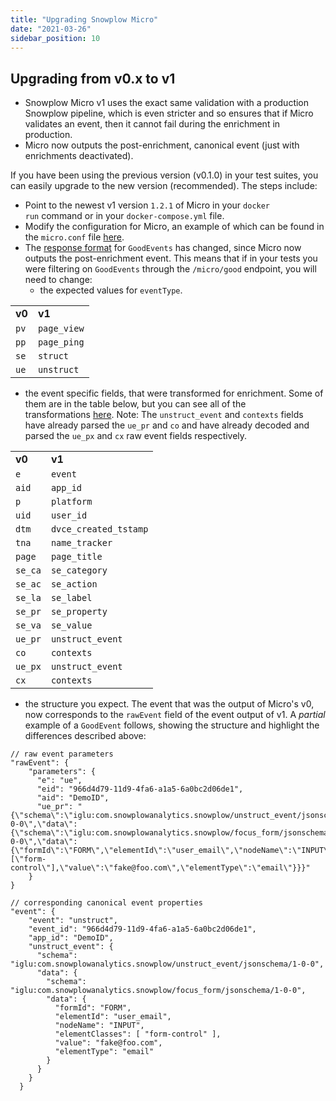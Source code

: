 ```yaml
---
title: "Upgrading Snowplow Micro"
date: "2021-03-26"
sidebar_position: 10
---
```


## Upgrading from v0.x to v1

- Snowplow Micro v1 uses the exact same validation with a production Snowplow pipeline, which is even stricter and so ensures that if Micro validates an event, then it cannot fail during the enrichment in production.
- Micro now outputs the post-enrichment, canonical event (just with enrichments deactivated).

If you have been using the previous version (v0.1.0) in your test suites, you can easily upgrade to the new version (recommended). The steps include:

- Point to the newest v1 version `1.2.1` of Micro in your `docker run` command or in your `docker-compose.yml` file.
- Modify the configuration for Micro, an example of which can be found in the `micro.conf` file [here](https://github.com/snowplow-incubator/snowplow-micro/blob/master/example/micro.conf).
- The [response format](https://github.com/snowplow-incubator/snowplow-micro#response-format-1) for `GoodEvents` has changed, since Micro now outputs the post-enrichment event. This means that if in your tests you were filtering on `GoodEvents` through the `/micro/good` endpoint, you will need to change:
    - the expected values for `eventType`.

<table><tbody><tr><td class="has-text-align-center" data-align="center"><strong>v0</strong></td><td class="has-text-align-center" data-align="center"><strong>v1</strong></td></tr><tr><td class="has-text-align-center" data-align="center"><code>pv</code></td><td class="has-text-align-center" data-align="center"><code>page_view</code></td></tr><tr><td class="has-text-align-center" data-align="center"><code>pp</code></td><td class="has-text-align-center" data-align="center"><code>page_ping</code></td></tr><tr><td class="has-text-align-center" data-align="center"><code>se</code></td><td class="has-text-align-center" data-align="center"><code>struct</code></td></tr><tr><td class="has-text-align-center" data-align="center"><code>ue</code></td><td class="has-text-align-center" data-align="center"><code>unstruct</code></td></tr></tbody></table>

- the event specific fields, that were transformed for enrichment. Some of them are in the table below, but you can see all of the transformations [here](https://github.com/snowplow/enrich/blob/master/modules/common/src/main/scala/com.snowplowanalytics.snowplow.enrich/common/enrichments/Transform.scala). Note: The `unstruct_event` and `contexts` fields have already parsed the `ue_pr` and `co` and have already decoded and parsed the `ue_px` and `cx` raw event fields respectively.

<table><tbody><tr><td class="has-text-align-center" data-align="center"><strong>v0</strong></td><td class="has-text-align-center" data-align="center"><strong>v1</strong></td></tr><tr><td class="has-text-align-center" data-align="center"><code>e</code></td><td class="has-text-align-center" data-align="center"><code>event</code></td></tr><tr><td class="has-text-align-center" data-align="center"><code>aid</code></td><td class="has-text-align-center" data-align="center"><code>app_id</code></td></tr><tr><td class="has-text-align-center" data-align="center"><code>p</code></td><td class="has-text-align-center" data-align="center"><code>platform</code></td></tr><tr><td class="has-text-align-center" data-align="center"><code>uid</code></td><td class="has-text-align-center" data-align="center"><code>user_id</code></td></tr><tr><td class="has-text-align-center" data-align="center"><code>dtm</code></td><td class="has-text-align-center" data-align="center"><code>dvce_created_tstamp</code></td></tr><tr><td class="has-text-align-center" data-align="center"><code>tna</code></td><td class="has-text-align-center" data-align="center"><code>name_tracker</code></td></tr><tr><td class="has-text-align-center" data-align="center"><code>page</code></td><td class="has-text-align-center" data-align="center"><code>page_title</code></td></tr><tr><td class="has-text-align-center" data-align="center"><code>se_ca</code></td><td class="has-text-align-center" data-align="center"><code>se_category</code></td></tr><tr><td class="has-text-align-center" data-align="center"><code>se_ac</code></td><td class="has-text-align-center" data-align="center"><code>se_action</code></td></tr><tr><td class="has-text-align-center" data-align="center"><code>se_la</code></td><td class="has-text-align-center" data-align="center"><code>se_label</code></td></tr><tr><td class="has-text-align-center" data-align="center"><code>se_pr</code></td><td class="has-text-align-center" data-align="center"><code>se_property</code></td></tr><tr><td class="has-text-align-center" data-align="center"><code>se_va</code></td><td class="has-text-align-center" data-align="center"><code>se_value</code></td></tr><tr><td class="has-text-align-center" data-align="center"><code>ue_pr</code></td><td class="has-text-align-center" data-align="center"><code>unstruct_event</code></td></tr><tr><td class="has-text-align-center" data-align="center"><code>co</code></td><td class="has-text-align-center" data-align="center"><code>contexts</code></td></tr><tr><td class="has-text-align-center" data-align="center"><code>ue_px</code></td><td class="has-text-align-center" data-align="center"><code>unstruct_event</code></td></tr><tr><td class="has-text-align-center" data-align="center"><code>cx</code></td><td class="has-text-align-center" data-align="center"><code>contexts</code></td></tr></tbody></table>

- the structure you expect. The event that was the output of Micro's v0, now corresponds to the `rawEvent` field of the event output of v1. A _partial_ example of a `GoodEvent` follows, showing the structure and highlight the differences described above:

```
// raw event parameters
"rawEvent": {
    "parameters": {
      "e": "ue",
      "eid": "966d4d79-11d9-4fa6-a1a5-6a0bc2d06de1",
      "aid": "DemoID",
      "ue_pr": "{\"schema\":\"iglu:com.snowplowanalytics.snowplow/unstruct_event/jsonschema/1-0-0\",\"data\":{\"schema\":\"iglu:com.snowplowanalytics.snowplow/focus_form/jsonschema/1-0-0\",\"data\":{\"formId\":\"FORM\",\"elementId\":\"user_email\",\"nodeName\":\"INPUT\",\"elementClasses\":[\"form-control\"],\"value\":\"fake@foo.com\",\"elementType\":\"email\"}}}"
    }
}

// corresponding canonical event properties
"event": {
    "event": "unstruct",
    "event_id": "966d4d79-11d9-4fa6-a1a5-6a0bc2d06de1",
    "app_id": "DemoID",
    "unstruct_event": {
      "schema": "iglu:com.snowplowanalytics.snowplow/unstruct_event/jsonschema/1-0-0",
      "data": {
        "schema": "iglu:com.snowplowanalytics.snowplow/focus_form/jsonschema/1-0-0",
        "data": {
          "formId": "FORM",
          "elementId": "user_email",
          "nodeName": "INPUT",
          "elementClasses": [ "form-control" ],
          "value": "fake@foo.com",
          "elementType": "email"
        }
      }
    }
  }
```
